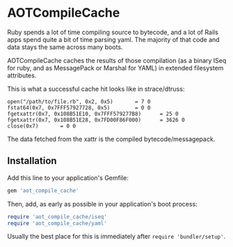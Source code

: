 # AOTCompileCache

Ruby spends a lot of time compiling source to bytecode, and a lot of Rails apps
spend quite a bit of time parsing yaml. The majority of that code and data
stays the same across many boots.

AOTCompileCache caches the results of those compilation (as a binary ISeq for
ruby, and as MessagePack or Marshal for YAML) in extended filesystem attributes.

This is what a successful cache hit looks like in strace/dtruss:

```
open("/path/to/file.rb", 0x2, 0x5)		 = 7 0
fstat64(0x7, 0x7FFF57927728, 0x5)		 = 0 0
fgetxattr(0x7, 0x108B51E10, 0x7FFF579277B8)		 = 25 0
fgetxattr(0x7, 0x108B51E28, 0x7FD00F86F000)		 = 3626 0
close(0x7)		 = 0 0
```

The data fetched from the xattr is the compiled bytecode/messagepack.


## Installation

Add this line to your application's Gemfile:

```ruby
gem 'aot_compile_cache'
```

Then, add, as early as possible in your application's boot process:

```ruby
require 'aot_compile_cache/iseq'
require 'aot_compile_cache/yaml'
```

Usually the best place for this is immediately after `require 'bundler/setup'`.
